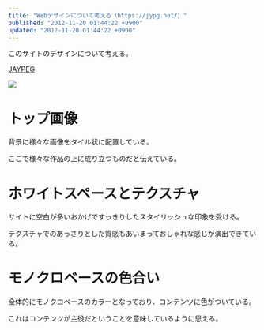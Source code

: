 ```yaml
---
title: "Webデザインについて考える（https://jypg.net/）"
published: "2012-11-20 01:44:22 +0900"
updated: "2012-11-20 01:44:22 +0900"
---
```


このサイトのデザインについて考える。 

[JAYPEG](https://jypg.net/) 

![](/images/2012/11/20/webdesign-jaypeg-1.png)

# トップ画像

背景に様々な画像をタイル状に配置している。 

ここで様々な作品の上に成り立つものだと伝えている。 

# ホワイトスペースとテクスチャ

サイトに空白が多いおかげですっきりしたスタイリッシュな印象を受ける。 

テクスチャでのあっさりとした質感もあいまっておしゃれな感じが演出できている。 

# モノクロベースの色合い

全体的にモノクロベースのカラーとなっており、コンテンツに色がついている。 

これはコンテンツが主役だということを意味しているように思える。
